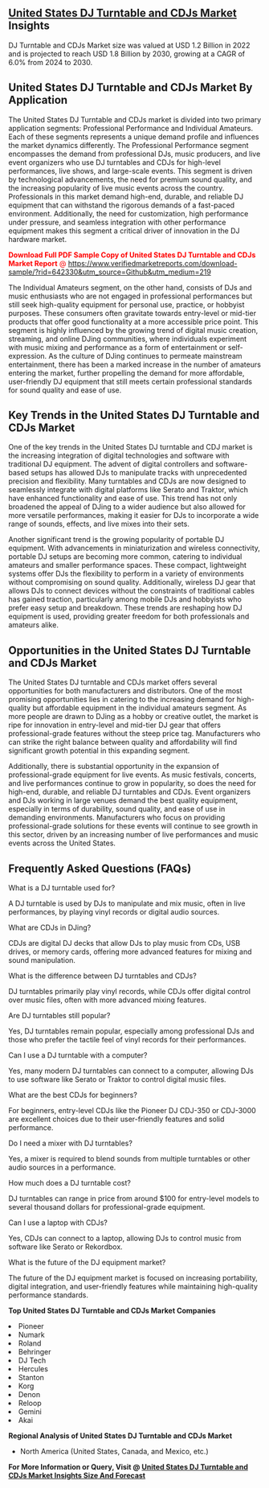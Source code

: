 <h2><a href="https://www.verifiedmarketreports.com/download-sample/?rid=642330&amp;utm_source=Github&amp;utm_medium=219" target="_blank">United States DJ Turntable and CDJs Market</a> Insights</h2><p>DJ Turntable and CDJs Market size was valued at USD 1.2 Billion in 2022 and is projected to reach USD 1.8 Billion by 2030, growing at a CAGR of 6.0% from 2024 to 2030.</p><p> <h2>United States DJ Turntable and CDJs Market By Application</h2> <p>The United States DJ Turntable and CDJs market is divided into two primary application segments: Professional Performance and Individual Amateurs. Each of these segments represents a unique demand profile and influences the market dynamics differently. The Professional Performance segment encompasses the demand from professional DJs, music producers, and live event organizers who use DJ turntables and CDJs for high-level performances, live shows, and large-scale events. This segment is driven by technological advancements, the need for premium sound quality, and the increasing popularity of live music events across the country. Professionals in this market demand high-end, durable, and reliable DJ equipment that can withstand the rigorous demands of a fast-paced environment. Additionally, the need for customization, high performance under pressure, and seamless integration with other performance equipment makes this segment a critical driver of innovation in the DJ hardware market.</p> <p><p><span class=""><span style="color: #ff0000;"><strong>Download Full PDF Sample Copy of United States DJ Turntable and CDJs Market Report</strong> @ </span><a href="https://www.verifiedmarketreports.com/download-sample/?rid=642330&amp;utm_source=Github&amp;utm_medium=219" target="_blank">https://www.verifiedmarketreports.com/download-sample/?rid=642330&amp;utm_source=Github&amp;utm_medium=219</a></span></p></p> <p>The Individual Amateurs segment, on the other hand, consists of DJs and music enthusiasts who are not engaged in professional performances but still seek high-quality equipment for personal use, practice, or hobbyist purposes. These consumers often gravitate towards entry-level or mid-tier products that offer good functionality at a more accessible price point. This segment is highly influenced by the growing trend of digital music creation, streaming, and online DJing communities, where individuals experiment with music mixing and performance as a form of entertainment or self-expression. As the culture of DJing continues to permeate mainstream entertainment, there has been a marked increase in the number of amateurs entering the market, further propelling the demand for more affordable, user-friendly DJ equipment that still meets certain professional standards for sound quality and ease of use.</p> <h2>Key Trends in the United States DJ Turntable and CDJs Market</h2> <p>One of the key trends in the United States DJ turntable and CDJ market is the increasing integration of digital technologies and software with traditional DJ equipment. The advent of digital controllers and software-based setups has allowed DJs to manipulate tracks with unprecedented precision and flexibility. Many turntables and CDJs are now designed to seamlessly integrate with digital platforms like Serato and Traktor, which have enhanced functionality and ease of use. This trend has not only broadened the appeal of DJing to a wider audience but also allowed for more versatile performances, making it easier for DJs to incorporate a wide range of sounds, effects, and live mixes into their sets.</p> <p>Another significant trend is the growing popularity of portable DJ equipment. With advancements in miniaturization and wireless connectivity, portable DJ setups are becoming more common, catering to individual amateurs and smaller performance spaces. These compact, lightweight systems offer DJs the flexibility to perform in a variety of environments without compromising on sound quality. Additionally, wireless DJ gear that allows DJs to connect devices without the constraints of traditional cables has gained traction, particularly among mobile DJs and hobbyists who prefer easy setup and breakdown. These trends are reshaping how DJ equipment is used, providing greater freedom for both professionals and amateurs alike.</p> <h2>Opportunities in the United States DJ Turntable and CDJs Market</h2> <p>The United States DJ turntable and CDJs market offers several opportunities for both manufacturers and distributors. One of the most promising opportunities lies in catering to the increasing demand for high-quality but affordable equipment in the individual amateurs segment. As more people are drawn to DJing as a hobby or creative outlet, the market is ripe for innovation in entry-level and mid-tier DJ gear that offers professional-grade features without the steep price tag. Manufacturers who can strike the right balance between quality and affordability will find significant growth potential in this expanding segment.</p> <p>Additionally, there is substantial opportunity in the expansion of professional-grade equipment for live events. As music festivals, concerts, and live performances continue to grow in popularity, so does the need for high-end, durable, and reliable DJ turntables and CDJs. Event organizers and DJs working in large venues demand the best quality equipment, especially in terms of durability, sound quality, and ease of use in demanding environments. Manufacturers who focus on providing professional-grade solutions for these events will continue to see growth in this sector, driven by an increasing number of live performances and music events across the United States.</p> <h2>Frequently Asked Questions (FAQs)</h2> <p>What is a DJ turntable used for?</p> <p>A DJ turntable is used by DJs to manipulate and mix music, often in live performances, by playing vinyl records or digital audio sources.</p> <p>What are CDJs in DJing?</p> <p>CDJs are digital DJ decks that allow DJs to play music from CDs, USB drives, or memory cards, offering more advanced features for mixing and sound manipulation.</p> <p>What is the difference between DJ turntables and CDJs?</p> <p>DJ turntables primarily play vinyl records, while CDJs offer digital control over music files, often with more advanced mixing features.</p> <p>Are DJ turntables still popular?</p> <p>Yes, DJ turntables remain popular, especially among professional DJs and those who prefer the tactile feel of vinyl records for their performances.</p> <p>Can I use a DJ turntable with a computer?</p> <p>Yes, many modern DJ turntables can connect to a computer, allowing DJs to use software like Serato or Traktor to control digital music files.</p> <p>What are the best CDJs for beginners?</p> <p>For beginners, entry-level CDJs like the Pioneer DJ CDJ-350 or CDJ-3000 are excellent choices due to their user-friendly features and solid performance.</p> <p>Do I need a mixer with DJ turntables?</p> <p>Yes, a mixer is required to blend sounds from multiple turntables or other audio sources in a performance.</p> <p>How much does a DJ turntable cost?</p> <p>DJ turntables can range in price from around $100 for entry-level models to several thousand dollars for professional-grade equipment.</p> <p>Can I use a laptop with CDJs?</p> <p>Yes, CDJs can connect to a laptop, allowing DJs to control music from software like Serato or Rekordbox.</p> <p>What is the future of the DJ equipment market?</p> <p>The future of the DJ equipment market is focused on increasing portability, digital integration, and user-friendly features while maintaining high-quality performance standards.</p> </p><p><strong>Top United States DJ Turntable and CDJs Market Companies</strong></p><div data-test-id=""><p><li>Pioneer</li><li> Numark</li><li> Roland</li><li> Behringer</li><li> DJ Tech</li><li> Hercules</li><li> Stanton</li><li> Korg</li><li> Denon</li><li> Reloop</li><li> Gemini</li><li> Akai</li></p><div><strong>Regional Analysis of&nbsp;United States DJ Turntable and CDJs Market</strong></div><ul><li dir="ltr"><p dir="ltr">North America&nbsp;(United States, Canada, and Mexico, etc.)</p></li></ul><p><strong>For More Information or Query, Visit @&nbsp;</strong><strong><a href="https://www.verifiedmarketreports.com/product/dj-turntable-and-cdjs-market/?utm_source=Github&amp;utm_medium=219" target="_blank">United States DJ Turntable and CDJs Market Insights Size And Forecast</a></strong></p></div>
